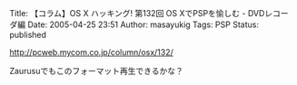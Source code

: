 Title: 【コラム】OS X ハッキング! 第132回 OS XでPSPを愉しむ - DVDレコーダ編
Date: 2005-04-25 23:51
Author: masayukig
Tags: PSP
Status: published

<http://pcweb.mycom.co.jp/column/osx/132/>

Zaurusuでもこのフォーマット再生できるかな？
